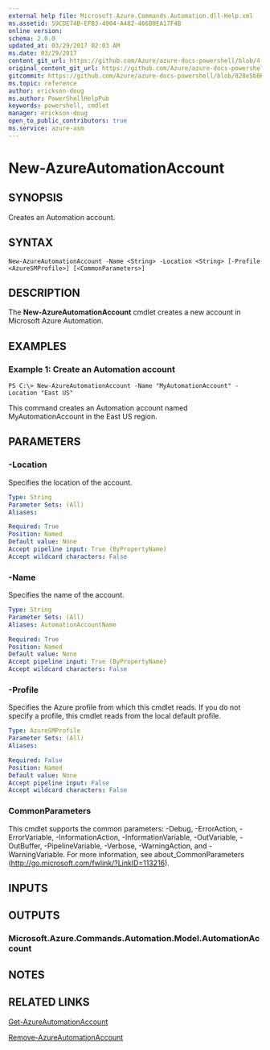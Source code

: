 ```yaml
---
external help file: Microsoft.Azure.Commands.Automation.dll-Help.xml
ms.assetid: 59CDE74B-EFB3-4904-A482-466B0EA17F4B
online version:
schema: 2.0.0
updated_at: 03/29/2017 02:03 AM
ms.date: 03/29/2017
content_git_url: https://github.com/Azure/azure-docs-powershell/blob/4.0.0/azureps-cmdlets-docs/ServiceManagement/Azure/v3.7.0/New-AzureAutomationAccount.md
original_content_git_url: https://github.com/Azure/azure-docs-powershell/blob/4.0.0/azureps-cmdlets-docs/ServiceManagement/Azure/v3.7.0/New-AzureAutomationAccount.md
gitcommit: https://github.com/Azure/azure-docs-powershell/blob/828e5b8648af6bdf3119ffe0cd409647f00de183
ms.topic: reference
author: erickson-doug
ms.author: PowerShellHelpPub
keywords: powershell, cmdlet
manager: erickson-doug
open_to_public_contributors: true
ms.service: azure-asm
---
```


# New-AzureAutomationAccount

## SYNOPSIS
Creates an Automation account.

## SYNTAX

```
New-AzureAutomationAccount -Name <String> -Location <String> [-Profile <AzureSMProfile>] [<CommonParameters>]
```

## DESCRIPTION
The **New-AzureAutomationAccount** cmdlet creates a new account in Microsoft Azure Automation.

## EXAMPLES

### Example 1: Create an Automation account
```
PS C:\> New-AzureAutomationAccount -Name "MyAutomationAccount" -Location "East US"
```

This command creates an Automation account named MyAutomationAccount in the East US region.

## PARAMETERS

### -Location
Specifies the location of the account.

```yaml
Type: String
Parameter Sets: (All)
Aliases: 

Required: True
Position: Named
Default value: None
Accept pipeline input: True (ByPropertyName)
Accept wildcard characters: False
```

### -Name
Specifies the name of the account.

```yaml
Type: String
Parameter Sets: (All)
Aliases: AutomationAccountName

Required: True
Position: Named
Default value: None
Accept pipeline input: True (ByPropertyName)
Accept wildcard characters: False
```

### -Profile
Specifies the Azure profile from which this cmdlet reads.
If you do not specify a profile, this cmdlet reads from the local default profile.

```yaml
Type: AzureSMProfile
Parameter Sets: (All)
Aliases: 

Required: False
Position: Named
Default value: None
Accept pipeline input: False
Accept wildcard characters: False
```

### CommonParameters
This cmdlet supports the common parameters: -Debug, -ErrorAction, -ErrorVariable, -InformationAction, -InformationVariable, -OutVariable, -OutBuffer, -PipelineVariable, -Verbose, -WarningAction, and -WarningVariable. For more information, see about_CommonParameters (http://go.microsoft.com/fwlink/?LinkID=113216).

## INPUTS

## OUTPUTS

### Microsoft.Azure.Commands.Automation.Model.AutomationAccount

## NOTES

## RELATED LINKS

[Get-AzureAutomationAccount](./Get-AzureAutomationAccount.md)

[Remove-AzureAutomationAccount](./Remove-AzureAutomationAccount.md)


